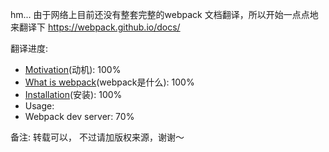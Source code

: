 hm... 由于网络上目前还没有整套完整的webpack 文档翻译，所以开始一点点地来翻译下 https://webpack.github.io/docs/


翻译进度:
<ul>
	<li><a href="motivation/README.md">Motivation</a>(动机): 100%</li>
	<li><a href="what is webpack/README.md">What is webpack</a>(webpack是什么): 100%</li>
	<li><a href="installation/README.md">Installation</a>(安装): 100%</li>
	<li>Usage:</li>
	<li>Webpack dev server: 70%</li>
</ul>

备注:
转载可以， 不过请加版权来源，谢谢～